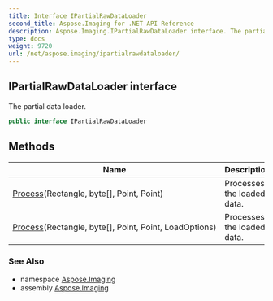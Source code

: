 ```yaml
---
title: Interface IPartialRawDataLoader
second_title: Aspose.Imaging for .NET API Reference
description: Aspose.Imaging.IPartialRawDataLoader interface. The partial data loader
type: docs
weight: 9720
url: /net/aspose.imaging/ipartialrawdataloader/
---
```

## IPartialRawDataLoader interface

The partial data loader.

```csharp
public interface IPartialRawDataLoader
```

## Methods

| Name | Description |
| --- | --- |
| [Process](../../aspose.imaging/ipartialrawdataloader/process/#process)(Rectangle, byte[], Point, Point) | Processes the loaded data. |
| [Process](../../aspose.imaging/ipartialrawdataloader/process/#process_1)(Rectangle, byte[], Point, Point, LoadOptions) | Processes the loaded data. |

### See Also

* namespace [Aspose.Imaging](../../aspose.imaging/)
* assembly [Aspose.Imaging](../../)


